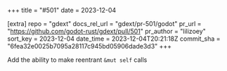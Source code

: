+++
title = "#501"
date = 2023-12-04

[extra]
repo = "gdext"
docs_rel_url = "gdext/pr-501/godot"
pr_url = "https://github.com/godot-rust/gdext/pull/501"
pr_author = "lilizoey"
sort_key = 2023-12-04
date_time = 2023-12-04T20:21:18Z
commit_sha = "6fea32e0025b7095a28117c945bd05906dade3d3"
+++

Add the ability to make reentrant `&mut self` calls
